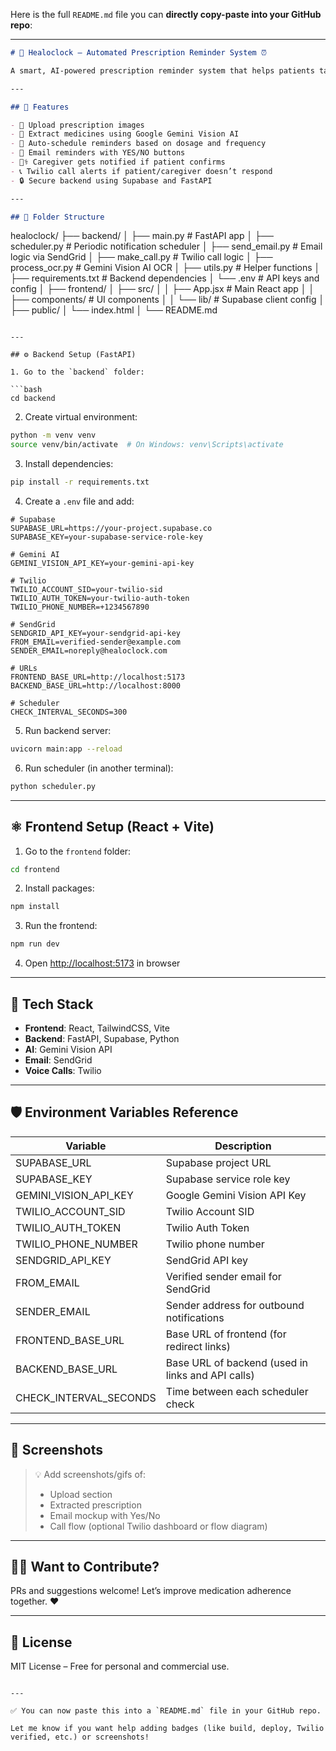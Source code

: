Here is the full `README.md` file you can **directly copy-paste into your GitHub repo**:

---

```markdown
# 💊 Healoclock – Automated Prescription Reminder System ⏰

A smart, AI-powered prescription reminder system that helps patients take their medications on time while keeping caregivers in the loop. It uses image recognition, AI parsing, email and voice notifications to ensure adherence to prescribed medicines.

---

## 🚀 Features

- 📸 Upload prescription images
- 🤖 Extract medicines using Google Gemini Vision AI
- 📅 Auto-schedule reminders based on dosage and frequency
- 📧 Email reminders with YES/NO buttons
- 👩‍⚕️ Caregiver gets notified if patient confirms
- 📞 Twilio call alerts if patient/caregiver doesn’t respond
- 🔒 Secure backend using Supabase and FastAPI

---

## 📁 Folder Structure

```

healoclock/
├── backend/
│   ├── main.py                # FastAPI app
│   ├── scheduler.py           # Periodic notification scheduler
│   ├── send\_email.py          # Email logic via SendGrid
│   ├── make\_call.py           # Twilio call logic
│   ├── process\_ocr.py         # Gemini Vision AI OCR
│   ├── utils.py               # Helper functions
│   ├── requirements.txt       # Backend dependencies
│   └── .env                   # API keys and config
│
├── frontend/
│   ├── src/
│   │   ├── App.jsx            # Main React app
│   │   ├── components/        # UI components
│   │   └── lib/               # Supabase client config
│   ├── public/
│   └── index.html
│
└── README.md

````

---

## ⚙️ Backend Setup (FastAPI)

1. Go to the `backend` folder:

```bash
cd backend
````

2. Create virtual environment:

```bash
python -m venv venv
source venv/bin/activate  # On Windows: venv\Scripts\activate
```

3. Install dependencies:

```bash
pip install -r requirements.txt
```

4. Create a `.env` file and add:

```env
# Supabase
SUPABASE_URL=https://your-project.supabase.co
SUPABASE_KEY=your-supabase-service-role-key

# Gemini AI
GEMINI_VISION_API_KEY=your-gemini-api-key

# Twilio
TWILIO_ACCOUNT_SID=your-twilio-sid
TWILIO_AUTH_TOKEN=your-twilio-auth-token
TWILIO_PHONE_NUMBER=+1234567890

# SendGrid
SENDGRID_API_KEY=your-sendgrid-api-key
FROM_EMAIL=verified-sender@example.com
SENDER_EMAIL=noreply@healoclock.com

# URLs
FRONTEND_BASE_URL=http://localhost:5173
BACKEND_BASE_URL=http://localhost:8000

# Scheduler
CHECK_INTERVAL_SECONDS=300
```

5. Run backend server:

```bash
uvicorn main:app --reload
```

6. Run scheduler (in another terminal):

```bash
python scheduler.py
```

---

## ⚛️ Frontend Setup (React + Vite)

1. Go to the `frontend` folder:

```bash
cd frontend
```

2. Install packages:

```bash
npm install
```

3. Run the frontend:

```bash
npm run dev
```

4. Open [http://localhost:5173](http://localhost:5173) in browser

---

## 🧠 Tech Stack

* **Frontend**: React, TailwindCSS, Vite
* **Backend**: FastAPI, Supabase, Python
* **AI**: Gemini Vision API
* **Email**: SendGrid
* **Voice Calls**: Twilio

---

## 🛡️ Environment Variables Reference

| Variable                 | Description                                       |
| ------------------------ | ------------------------------------------------- |
| SUPABASE\_URL            | Supabase project URL                              |
| SUPABASE\_KEY            | Supabase service role key                         |
| GEMINI\_VISION\_API\_KEY | Google Gemini Vision API Key                      |
| TWILIO\_ACCOUNT\_SID     | Twilio Account SID                                |
| TWILIO\_AUTH\_TOKEN      | Twilio Auth Token                                 |
| TWILIO\_PHONE\_NUMBER    | Twilio phone number                               |
| SENDGRID\_API\_KEY       | SendGrid API key                                  |
| FROM\_EMAIL              | Verified sender email for SendGrid                |
| SENDER\_EMAIL            | Sender address for outbound notifications         |
| FRONTEND\_BASE\_URL      | Base URL of frontend (for redirect links)         |
| BACKEND\_BASE\_URL       | Base URL of backend (used in links and API calls) |
| CHECK\_INTERVAL\_SECONDS | Time between each scheduler check                 |

---

## 📸 Screenshots

> 💡 Add screenshots/gifs of:
>
> * Upload section
> * Extracted prescription
> * Email mockup with Yes/No
> * Call flow (optional Twilio dashboard or flow diagram)

---

## 🙋‍♀️ Want to Contribute?

PRs and suggestions welcome! Let’s improve medication adherence together. ❤️

---

## 📜 License

MIT License – Free for personal and commercial use.

```

---

✅ You can now paste this into a `README.md` file in your GitHub repo.

Let me know if you want help adding badges (like build, deploy, Twilio verified, etc.) or screenshots!
```
